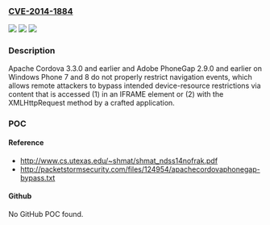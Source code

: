 ### [CVE-2014-1884](https://cve.mitre.org/cgi-bin/cvename.cgi?name=CVE-2014-1884)
![](https://img.shields.io/static/v1?label=Product&message=n%2Fa&color=blue)
![](https://img.shields.io/static/v1?label=Version&message=n%2Fa&color=blue)
![](https://img.shields.io/static/v1?label=Vulnerability&message=n%2Fa&color=brighgreen)

### Description

Apache Cordova 3.3.0 and earlier and Adobe PhoneGap 2.9.0 and earlier on Windows Phone 7 and 8 do not properly restrict navigation events, which allows remote attackers to bypass intended device-resource restrictions via content that is accessed (1) in an IFRAME element or (2) with the XMLHttpRequest method by a crafted application.

### POC

#### Reference
- http://www.cs.utexas.edu/~shmat/shmat_ndss14nofrak.pdf
- http://packetstormsecurity.com/files/124954/apachecordovaphonegap-bypass.txt

#### Github
No GitHub POC found.

